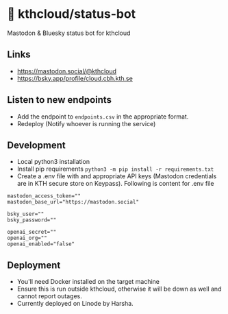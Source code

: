 # 🤖 kthcloud/status-bot
Mastodon & Bluesky status bot for kthcloud

## Links
- https://mastodon.social/@kthcloud
- https://bsky.app/profile/cloud.cbh.kth.se

## Listen to new endpoints
- Add the endpoint to `endpoints.csv` in the appropriate format.
- Redeploy (Notify whoever is running the service)

## Development
- Local python3 installation
- Install pip requirements `python3 -m pip install -r requirements.txt`
- Create a .env file with and appropriate API keys (Mastodon credentials are in KTH secure store on Keypass). Following is content for .env file

```
mastodon_access_token=""
mastodon_base_url="https://mastodon.social"

bsky_user=""
bsky_password=""

openai_secret=""
openai_org=""
openai_enabled="false"
```
## Deployment
- You'll need Docker installed on the target machine
- Ensure this is run outside kthcloud, otherwise it will be down as well and cannot report outages.
- Currently deployed on Linode by Harsha.
